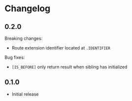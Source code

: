 # Changelog

## 0.2.0

Breaking changes:

* Route extension identifier located at `.IDENTIFIER`

Bug fixes:

* `[IS_BEFORE]` only return result when sibling has initialized

## 0.1.0

* Initial release
